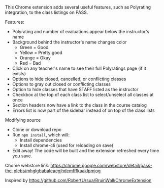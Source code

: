 This Chrome extension adds several useful features, such as Polyrating integration, to the class listings on PASS.

Features:
* Polyrating and number of evaluations appear below the instructor's name
* Background behind the instructor's name changes color
  * Green = Good
  * Yellow = Pretty good
  * Orange = Okay
  * Red = Bad
* Click on any teacher's name to see their full Polyratings page (if it exists)
* Options to hide closed, cancelled, or conflicting classes
* Options to gray out closed or conflicting classes
* Option to hide classes that have STAFF listed as the instructor
* Checkbox at the top of each class list to select/unselect all classes at once
* Section headers now have a link to the class in the course catalog
* Errors list is now part of the sidebar instead of on top of the class lists

Modifying source
* Clone or download repo
* Run `npm install`, which will:
  * Install dependencies
  * Install chrome-cli (used for reloading on save)
* Edit away! The code will be built and the extension refreshed every time you save.

Chome webstore link: https://chrome.google.com/webstore/detail/pass-the-plebs/mhglgbabaleaegjhdcmfffkaaklpmjog

Inspired by https://github.com/RobertUrsua/BruinWalkChromeExtension
